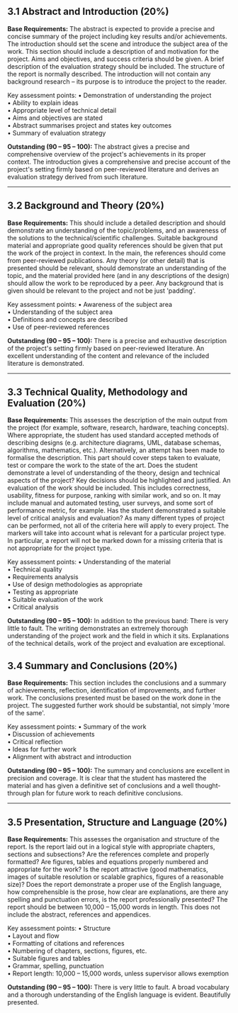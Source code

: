 ## 3.1 Abstract and Introduction (20%)

**Base Requirements:**
The abstract is expected to provide a precise and concise summary of the project including key results and/or achievements. The introduction should set the scene and introduce the subject area of the work. This section should include a description of and motivation for the project. Aims and objectives, and success criteria should be given. A brief description of the evaluation strategy should be included. The structure of the report is normally described. The introduction will not contain any background research – its purpose is to introduce the project to the reader.

Key assessment points:
• Demonstration of understanding the project  
• Ability to explain ideas  
• Appropriate level of technical detail  
• Aims and objectives are stated  
• Abstract summarises project and states key outcomes  
• Summary of evaluation strategy

**Outstanding (90 – 95 – 100):**
The abstract gives a precise and comprehensive overview of the project's achievements in its proper context. The introduction gives a comprehensive and precise account of the project's setting firmly based on peer-reviewed literature and derives an evaluation strategy derived from such literature.

---

## 3.2 Background and Theory (20%)

**Base Requirements:**
This should include a detailed description and should demonstrate an understanding of the topic/problems, and an awareness of the solutions to the technical/scientific challenges. Suitable background material and appropriate good quality references should be given that put the work of the project in context. In the main, the references should come from peer-reviewed publications. Any theory (or other detail) that is presented should be relevant, should demonstrate an understanding of the topic, and the material provided here (and in any descriptions of the design) should allow the work to be reproduced by a peer. Any background that is given should be relevant to the project and not be just 'padding'.

Key assessment points:
• Awareness of the subject area  
• Understanding of the subject area  
• Definitions and concepts are described  
• Use of peer-reviewed references

**Outstanding (90 – 95 – 100):**
There is a precise and exhaustive description of the project's setting firmly based on peer-reviewed literature. An excellent understanding of the content and relevance of the included literature is demonstrated.

---

## 3.3 Technical Quality, Methodology and Evaluation (20%)

**Base Requirements:**
This assesses the description of the main output from the project (for example, software, research, hardware, teaching concepts). Where appropriate, the student has used standard accepted methods of describing designs (e.g. architecture diagrams, UML, database schemas, algorithms, mathematics, etc.). Alternatively, an attempt has been made to formalise the description. This part should cover steps taken to evaluate, test or compare the work to the state of the art. Does the student demonstrate a level of understanding of the theory, design and technical aspects of the project? Key decisions should be highlighted and justified. An evaluation of the work should be included. This includes correctness, usability, fitness for purpose, ranking with similar work, and so on. It may include manual and automated testing, user surveys, and some sort of performance metric, for example. Has the student demonstrated a suitable level of critical analysis and evaluation? As many different types of project can be performed, not all of the criteria here will apply to every project. The markers will take into account what is relevant for a particular project type. In particular, a report will not be marked down for a missing criteria that is not appropriate for the project type.

Key assessment points:
• Understanding of the material  
• Technical quality  
• Requirements analysis  
• Use of design methodologies as appropriate  
• Testing as appropriate  
• Suitable evaluation of the work  
• Critical analysis

**Outstanding (90 – 95 – 100):**
In addition to the previous band: There is very little to fault. The writing demonstrates an extremely thorough understanding of the project work and the field in which it sits. Explanations of the technical details, work of the project and evaluation are exceptional.

## 3.4 Summary and Conclusions (20%)

**Base Requirements:**
This section includes the conclusions and a summary of achievements, reflection, identification of improvements, and further work. The conclusions presented must be based on the work done in the project. The suggested further work should be substantial, not simply 'more of the same'.

Key assessment points:
• Summary of the work  
• Discussion of achievements  
• Critical reflection  
• Ideas for further work  
• Alignment with abstract and introduction

**Outstanding (90 – 95 – 100):**
The summary and conclusions are excellent in precision and coverage. It is clear that the student has mastered the material and has given a definitive set of conclusions and a well thought-through plan for future work to reach definitive conclusions.

---

## 3.5 Presentation, Structure and Language (20%)

**Base Requirements:**
This assesses the organisation and structure of the report. Is the report laid out in a logical style with appropriate chapters, sections and subsections? Are the references complete and properly formatted? Are figures, tables and equations properly numbered and appropriate for the work? Is the report attractive (good mathematics, images of suitable resolution or scalable graphics, figures of a reasonable size)? Does the report demonstrate a proper use of the English language, how comprehensible is the prose, how clear are explanations, are there any spelling and punctuation errors, is the report professionally presented? The report should be between 10,000 – 15,000 words in length. This does not include the abstract, references and appendices.

Key assessment points:
• Structure  
• Layout and flow  
• Formatting of citations and references  
• Numbering of chapters, sections, figures, etc.  
• Suitable figures and tables  
• Grammar, spelling, punctuation  
• Report length: 10,000 – 15,000 words, unless supervisor allows exemption

**Outstanding (90 – 95 – 100):**
There is very little to fault. A broad vocabulary and a thorough understanding of the English language is evident. Beautifully presented.
